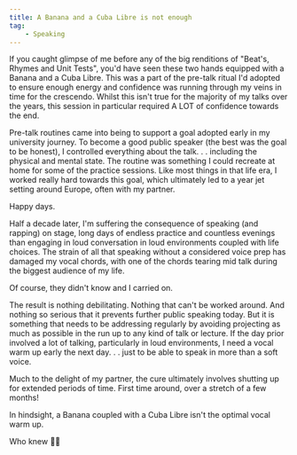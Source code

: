 ```yaml
---
title: A Banana and a Cuba Libre is not enough
tag:
    - Speaking
---
```


If you caught glimpse of me before any of the big renditions of "Beat's, Rhymes and Unit Tests", you'd have seen these two hands equipped with a Banana and a Cuba Libre. This was a part of the pre-talk ritual I'd adopted to ensure enough energy and confidence was running through my veins in time for the crescendo. Whilst this isn't true for the majority of my talks over the years, this session in particular required A LOT of confidence towards the end.

Pre-talk routines came into being to support a goal adopted early in my university journey. To become a good public speaker (the best was the goal to be honest), I controlled everything about the talk. . . including the physical and mental state. The routine was something I could recreate at home for some of the practice sessions. Like most things in that life era, I worked really hard towards this goal, which ultimately led to a year jet setting around Europe, often with my partner. 

Happy days. 

Half a decade later, I'm suffering the consequence of speaking (and rapping) on stage, long days of endless practice and countless evenings than engaging in loud conversation in loud environments coupled with life choices. The strain of all that speaking without a considered voice prep has damaged my vocal chords, with one of the chords tearing mid talk during the biggest audience of my life.

Of course, they didn't know and I carried on.

The result is nothing debilitating. Nothing that can't be worked around. And nothing so serious that it prevents further public speaking today. But it is something that needs to be addressing regularly by avoiding projecting as much as possible in the run up to any kind of talk or lecture. If the day prior involved a lot of talking, particularly in loud environments, I need a vocal warm up early the next day. . . just to be able to speak in more than a soft voice.

Much to the delight of my partner, the cure ultimately involves shutting up for extended periods of time. First time around, over a stretch of a few months!

In hindsight, a Banana coupled with a Cuba Libre isn't the optimal vocal warm up.

Who knew 🤷‍♀️

